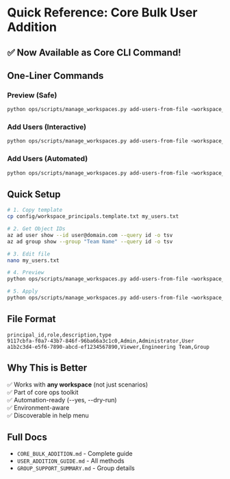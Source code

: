# Quick Reference: Core Bulk User Addition

## ✅ Now Available as Core CLI Command!

## One-Liner Commands

### Preview (Safe)
```bash
python ops/scripts/manage_workspaces.py add-users-from-file <workspace_id> <file> --dry-run
```

### Add Users (Interactive)
```bash
python ops/scripts/manage_workspaces.py add-users-from-file <workspace_id> <file>
```

### Add Users (Automated)
```bash
python ops/scripts/manage_workspaces.py add-users-from-file <workspace_id> <file> --yes
```

## Quick Setup

```bash
# 1. Copy template
cp config/workspace_principals.template.txt my_users.txt

# 2. Get Object IDs
az ad user show --id user@domain.com --query id -o tsv
az ad group show --group "Team Name" --query id -o tsv

# 3. Edit file
nano my_users.txt

# 4. Preview
python ops/scripts/manage_workspaces.py add-users-from-file <workspace_id> my_users.txt --dry-run

# 5. Apply
python ops/scripts/manage_workspaces.py add-users-from-file <workspace_id> my_users.txt
```

## File Format

```text
principal_id,role,description,type
9117cbfa-f0a7-43b7-846f-96ba66a3c1c0,Admin,Administrator,User
a1b2c3d4-e5f6-7890-abcd-ef1234567890,Viewer,Engineering Team,Group
```

## Why This is Better

✅ Works with **any workspace** (not just scenarios)  
✅ Part of core ops toolkit  
✅ Automation-ready (--yes, --dry-run)  
✅ Environment-aware  
✅ Discoverable in help menu  

## Full Docs

- `CORE_BULK_ADDITION.md` - Complete guide
- `USER_ADDITION_GUIDE.md` - All methods
- `GROUP_SUPPORT_SUMMARY.md` - Group details
